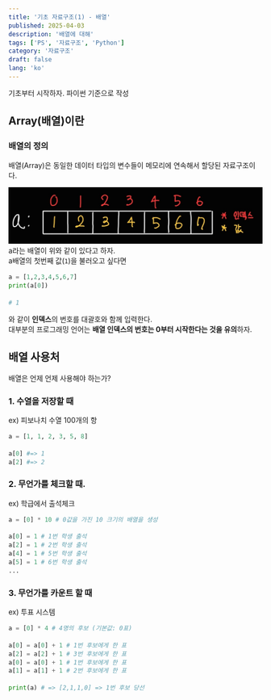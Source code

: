 ```yaml
---
title: '기초 자료구조(1) - 배열'
published: 2025-04-03
description: '배열에 대해'
tags: ['PS', '자료구조', 'Python']
category: '자료구조'
draft: false 
lang: 'ko'
--- 
```


기초부터 시작하자.
파이썬 기준으로 작성

## Array(배열)이란
### 배열의 정의
배열(Array)은 동일한 데이터 타입의 변수들이 메모리에 연속해서 할당된 자료구조이다.

![array](./img1.jpg)
a라는 배열이 위와 같이 있다고 하자.<br/>
a배열의 첫번째 값(`1`)을 불러오고 싶다면

```py
a = [1,2,3,4,5,6,7]
print(a[0])

# 1
```
와 같이 **인덱스**의 번호를 대괄호와 함께 입력한다.<br/>
대부분의 프로그래밍 언어는 **배열 인덱스의 번호는 0부터 시작한다는 것을 유의**하자.

## 배열 사용처
배열은 언제 언제 사용해야 하는가?
### 1. 수열을 저장할 때
ex) 피보나치 수열 100개의 항
```py
a = [1, 1, 2, 3, 5, 8]

a[0] #=> 1
a[2] #=> 2
```

### 2. 무언가를 체크할 때.
ex) 학급에서 출석체크
```py
a = [0] * 10 # 0값을 가진 10 크기의 배열을 생성

a[0] = 1 # 1번 학생 출석
a[2] = 1 # 2번 학생 출석
a[4] = 1 # 5번 학생 출석
a[5] = 1 # 6번 학생 출석
...
```

### 3. 무언가를 카운트 할 때
ex) 투표 시스템
```py
a = [0] * 4 # 4명의 후보 (기본값: 0표)

a[0] = a[0] + 1 # 1번 후보에게 한 표
a[2] = a[2] + 1 # 3번 후보에게 한 표
a[0] = a[0] + 1 # 1번 후보에게 한 표
a[1] = a[1] + 1 # 2번 후보에게 한 표

print(a) # => [2,1,1,0] => 1번 후보 당선
```